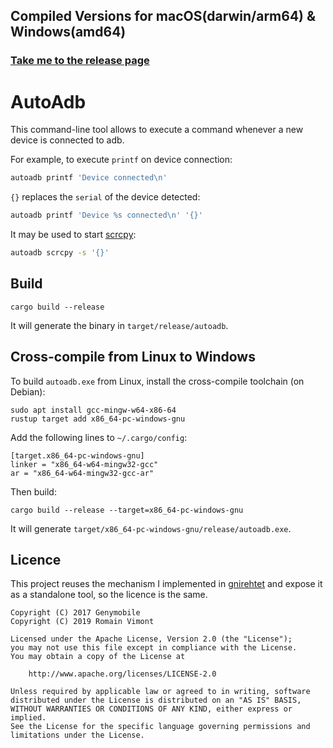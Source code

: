 ## Compiled Versions for macOS(darwin/arm64) & Windows(amd64) 

### [Take me to the release page](https://github.com/HaochenH/autoadb/releases)
 
# AutoAdb

This command-line tool allows to execute a command whenever a new device is
connected to adb.

For example, to execute `printf` on device connection:

```bash
autoadb printf 'Device connected\n'
```

`{}` replaces the `serial` of the device detected:

```bash
autoadb printf 'Device %s connected\n' '{}'
```

It may be used to start [scrcpy]:

```bash
autoadb scrcpy -s '{}'
```

[scrcpy]: https://github.com/Genymobile/scrcpy


## Build


```
cargo build --release
```

It will generate the binary in `target/release/autoadb`.


## Cross-compile from Linux to Windows

To build `autoadb.exe` from Linux, install the cross-compile toolchain (on
Debian):

    sudo apt install gcc-mingw-w64-x86-64
    rustup target add x86_64-pc-windows-gnu

Add the following lines to `~/.cargo/config`:

    [target.x86_64-pc-windows-gnu]
    linker = "x86_64-w64-mingw32-gcc"
    ar = "x86_64-w64-mingw32-gcc-ar"

Then build:

    cargo build --release --target=x86_64-pc-windows-gnu

It will generate `target/x86_64-pc-windows-gnu/release/autoadb.exe`.


## Licence

This project reuses the mechanism I implemented in [gnirehtet] and expose it as
a standalone tool, so the licence is the same.

[gnirehtet]: https://github.com/Genymobile/gnirehtet

    Copyright (C) 2017 Genymobile
    Copyright (C) 2019 Romain Vimont

    Licensed under the Apache License, Version 2.0 (the "License");
    you may not use this file except in compliance with the License.
    You may obtain a copy of the License at

        http://www.apache.org/licenses/LICENSE-2.0

    Unless required by applicable law or agreed to in writing, software
    distributed under the License is distributed on an "AS IS" BASIS,
    WITHOUT WARRANTIES OR CONDITIONS OF ANY KIND, either express or implied.
    See the License for the specific language governing permissions and
    limitations under the License.
